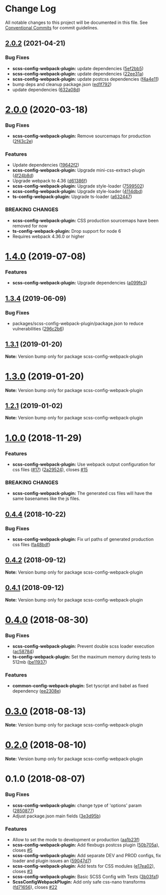 # Change Log

All notable changes to this project will be documented in this file.
See [Conventional Commits](https://conventionalcommits.org) for commit guidelines.

## [2.0.2](https://github.com/merkle-open/webpack-config-plugins/compare/v2.0.1...v2.0.2) (2021-04-21)

### Bug Fixes

- **scss-config-webpack-plugin:** update dependencies ([5ef2bb5](https://github.com/merkle-open/webpack-config-plugins/commit/5ef2bb57ce42a3a335d63e125ac17b52cacc4f4d))
- **scss-config-webpack-plugin:** update dependencies ([22ee31a](https://github.com/merkle-open/webpack-config-plugins/commit/22ee31a88669cf4d6eec0368a84651895dd2e29c))
- **scss-config-webpack-plugin:** update postcss dependencies ([f4a4e11](https://github.com/merkle-open/webpack-config-plugins/commit/f4a4e1160eec9768be5fa27676e26a2715c6fd53))
- bump deps and cleanup package.json ([ed1f792](https://github.com/merkle-open/webpack-config-plugins/commit/ed1f7923a4b7258fa8d174c0a5fdef5ed2476aa0))
- update dependencies ([632a08d](https://github.com/merkle-open/webpack-config-plugins/commit/632a08d97e6e4db1a74483bab60534781415b0f9))

# [2.0.0](https://github.com/merkle-open/webpack-config-plugins/compare/v1.4.0...v2.0.0) (2020-03-18)

### Bug Fixes

- **scss-config-webpack-plugin:** Remove sourcemaps for production ([2f43c2e](https://github.com/merkle-open/webpack-config-plugins/commit/2f43c2ecd5b9ec30765ed8db309e0238abfdd183))

### Features

- Update dependencies ([19642f2](https://github.com/merkle-open/webpack-config-plugins/commit/19642f28ef1f400ca615467ad60117737349bb6a))
- **scss-config-webpack-plugin:** Upgrade mini-css-extract-plugin ([4f24b8d](https://github.com/merkle-open/webpack-config-plugins/commit/4f24b8d84751d4891d5f95658bc5a6c0b8b5974f))
- Upgrade webpack to 4.36 ([d61386f](https://github.com/merkle-open/webpack-config-plugins/commit/d61386f44026595efbbef8aa5b7ddd2463eaf4be))
- **scss-config-webpack-plugin:** Upgrade style-loader ([7599502](https://github.com/merkle-open/webpack-config-plugins/commit/75995027676d93d923e850295e216495c3524b02))
- **scss-config-webpack-plugin:** Upgrade style-loader ([4114dbd](https://github.com/merkle-open/webpack-config-plugins/commit/4114dbd607cce8da932a87b66d847bc9a4595226))
- **ts-config-webpack-plugin:** Upgrade ts-loader ([a632447](https://github.com/merkle-open/webpack-config-plugins/commit/a632447e6681ec7fdc9c702d754867b93f084b72))

### BREAKING CHANGES

- **scss-config-webpack-plugin:** CSS production sourcemaps have been removed for now
- **ts-config-webpack-plugin:** Drop support for node 6
- Requires webpack 4.36.0 or higher

# [1.4.0](https://github.com/merkle-open/webpack-config-plugins/compare/v1.3.4...v1.4.0) (2019-07-08)

### Features

- **scss-config-webpack-plugin:** Upgrade dependencies ([a099fe3](https://github.com/merkle-open/webpack-config-plugins/commit/a099fe3))

## [1.3.4](https://github.com/merkle-open/webpack-config-plugins/compare/v1.3.3...v1.3.4) (2019-06-09)

### Bug Fixes

- packages/scss-config-webpack-plugin/package.json to reduce vulnerabilities ([296c2b6](https://github.com/merkle-open/webpack-config-plugins/commit/296c2b6))

## [1.3.1](https://github.com/merkle-open/webpack-config-plugins/compare/v1.3.0...v1.3.1) (2019-01-20)

**Note:** Version bump only for package scss-config-webpack-plugin

# [1.3.0](https://github.com/merkle-open/webpack-config-plugins/compare/v1.2.1...v1.3.0) (2019-01-20)

**Note:** Version bump only for package scss-config-webpack-plugin

## [1.2.1](https://github.com/merkle-open/webpack-config-plugins/compare/v1.2.0...v1.2.1) (2019-01-02)

**Note:** Version bump only for package scss-config-webpack-plugin

# [1.0.0](https://github.com/merkle-open/webpack-config-plugins/compare/v0.4.4...v1.0.0) (2018-11-29)

### Features

- **scss-config-webpack-plugin:** Use webpack output configuration for css files ([#17](https://github.com/merkle-open/webpack-config-plugins/issues/17)) ([2a29524](https://github.com/merkle-open/webpack-config-plugins/commit/2a29524)), closes [#15](https://github.com/merkle-open/webpack-config-plugins/issues/15)

### BREAKING CHANGES

- **scss-config-webpack-plugin:** The generated css files will have the same basenames like the js files.

<a name="0.4.4"></a>

## [0.4.4](https://github.com/merkle-open/webpack-config-plugins/compare/v0.4.3...v0.4.4) (2018-10-22)

### Bug Fixes

- **scss-config-webpack-plugin:** Fix url paths of generated production css files ([fa48bdf](https://github.com/merkle-open/webpack-config-plugins/commit/fa48bdf))

<a name="0.4.2"></a>

## [0.4.2](https://github.com/merkle-open/webpack-config-plugins/compare/v0.4.1...v0.4.2) (2018-09-12)

**Note:** Version bump only for package scss-config-webpack-plugin

<a name="0.4.1"></a>

## [0.4.1](https://github.com/merkle-open/webpack-config-plugins/compare/v0.4.0...v0.4.1) (2018-09-12)

**Note:** Version bump only for package scss-config-webpack-plugin

<a name="0.4.0"></a>

# [0.4.0](https://github.com/merkle-open/webpack-config-plugins/compare/v0.3.0...v0.4.0) (2018-08-30)

### Bug Fixes

- **scss-config-webpack-plugin:** Prevent double scss loader execution ([ac58784](https://github.com/merkle-open/webpack-config-plugins/commit/ac58784))
- **ts-config-webpack-plugin:** Set the maximum memory during tests to 512mb ([be11937](https://github.com/merkle-open/webpack-config-plugins/commit/be11937))

### Features

- **common-config-webpack-plugin:** Set tyscript and babel as fixed dependency ([ee2308e](https://github.com/merkle-open/webpack-config-plugins/commit/ee2308e))

<a name="0.3.0"></a>

# [0.3.0](https://github.com/merkle-open/webpack-config-plugins/compare/v0.2.0...v0.3.0) (2018-08-13)

**Note:** Version bump only for package scss-config-webpack-plugin

<a name="0.2.0"></a>

# [0.2.0](https://github.com/merkle-open/webpack-config-plugins/compare/v0.1.0...v0.2.0) (2018-08-10)

**Note:** Version bump only for package scss-config-webpack-plugin

<a name="0.1.0"></a>

# 0.1.0 (2018-08-07)

### Bug Fixes

- **scss-config-webpack-plugin:** change type of 'options' param ([2850877](https://github.com/merkle-open/webpack-config-plugins/commits/2850877))
- Adjust package.json main fields ([3e3d95b](https://github.com/merkle-open/webpack-config-plugins/commits/3e3d95b))

### Features

- Allow to set the mode to development or production ([aa1b23f](https://github.com/merkle-open/webpack-config-plugins/commits/aa1b23f))
- **scss-config-webpack-plugin:** Add flexbugs postcss plugin ([50b705a](https://github.com/merkle-open/webpack-config-plugins/commits/50b705a)), closes [#5](https://github.com/merkle-open/webpack-config-plugins/issues/5)
- **scss-config-webpack-plugin:** Add separate DEV and PROD configs, fix loader and plugin issues an ([59047d7](https://github.com/merkle-open/webpack-config-plugins/commits/59047d7))
- **scss-config-webpack-plugin:** Add tests for CSS modules ([e17ea02](https://github.com/merkle-open/webpack-config-plugins/commits/e17ea02)), closes [#3](https://github.com/merkle-open/webpack-config-plugins/issues/3)
- **scss-config-webpack-plugin:** Basic SCSS Config with Tests ([3b03fa1](https://github.com/merkle-open/webpack-config-plugins/commits/3b03fa1))
- **ScssConfigWebpackPlugin:** Add only safe css-nano transforms ([fd71656](https://github.com/merkle-open/webpack-config-plugins/commits/fd71656)), closes [#22](https://github.com/merkle-open/webpack-config-plugins/issues/22)
